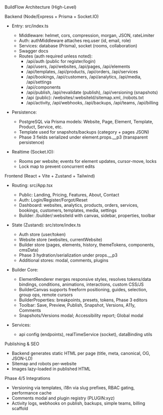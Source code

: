 BuildFlow Architecture (High-Level)

Backend (Node/Express + Prisma + Socket.IO)
- Entry: src/index.ts
  - Middleware: helmet, cors, compression, morgan, JSON, rateLimiter
  - Auth: authMiddleware attaches req.user (id, email, role)
  - Services: database (Prisma), socket (rooms, collaboration)
  - Swagger docs
  - Routes (auth required unless noted):
    - /api/auth (public for register/login)
    - /api/users, /api/websites, /api/pages, /api/elements
    - /api/templates, /api/products, /api/orders, /api/services
    - /api/bookings, /api/customers, /api/analytics, /api/media, /api/settings
    - /api/components
    - /api/publish, /api/revalidate (publish), /api/versioning (snapshots)
    - /api (public): /websites/:websiteId/sitemap.xml, /robots.txt
    - /api/activity, /api/webhooks, /api/backups, /api/teams, /api/billing

- Persistence:
  - PostgreSQL via Prisma models: Website, Page, Element, Template, Product, Service, etc.
  - Template used for snapshots/backups (category + pages JSON)
  - Phase 3 fields serialized under element.props.__p3 (transparent persistence)

- Realtime (Socket.IO):
  - Rooms per website; events for element updates, cursor-move, locks
  - Lock map to prevent concurrent edits

Frontend (React + Vite + Zustand + Tailwind)
- Routing: src/App.tsx
  - Public: Landing, Pricing, Features, About, Contact
  - Auth: Login/Register/Forgot/Reset
  - Dashboard: websites, analytics, products, orders, services, bookings, customers, templates, media, settings
  - Builder: /builder/:websiteId with canvas, sidebar, properties, toolbar

- State (Zustand): src/store/index.ts
  - Auth store (user/token)
  - Website store (websites, currentWebsite)
  - Builder store (pages, elements, history, themeTokens, components, cmsData)
  - Phase 3 hydration/serialization under props.__p3
  - Additional stores: modal, comments, plugins

- Builder Core:
  - ElementRenderer merges responsive styles, resolves tokens/data bindings, conditions, animations, interactions, custom CSS/JS
  - BuilderCanvas supports freeform positioning, guides, selection, group ops, remote cursors
  - BuilderProperties: breakpoints, presets, tokens, Phase 3 editors
  - Toolbar: Save, Preview, Publish, Snapshot, Versions, A11y, Comments
  - Snapshots/Versions modal; Accessibility report; Global modal

- Services:
  - api config (endpoints), realTimeService (socket), dataBinding utils

Publishing & SEO
- Backend generates static HTML per page (title, meta, canonical, OG, JSON-LD)
- Sitemap and robots per-website
- Images lazy-loaded in published HTML

Phase 4/5 Integrations
- Versioning via templates, i18n via slug prefixes, RBAC gating, performance cache
- Comments modal and plugin registry (PLUGIN:xyz)
- Activity logs, webhooks on publish, backups, simple teams, billing scaffold



